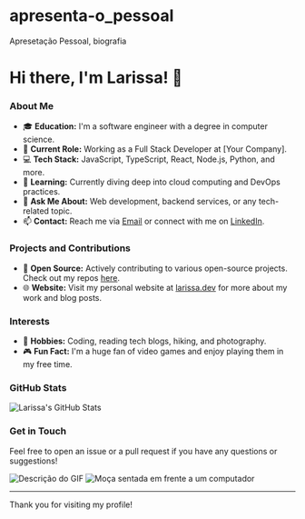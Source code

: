 # apresenta-o_pessoal
Apresetação Pessoal, biografia
# Hi there, I'm Larissa! 👋

### About Me
- 🎓 **Education:** I'm a software engineer with a degree in computer science.
- 💼 **Current Role:** Working as a Full Stack Developer at [Your Company].
- 💻 **Tech Stack:** JavaScript, TypeScript, React, Node.js, Python, and more.
- 🌱 **Learning:** Currently diving deep into cloud computing and DevOps practices.
- 💬 **Ask Me About:** Web development, backend services, or any tech-related topic.
- 📫 **Contact:** Reach me via [Email](mailto:your-email@example.com) or connect with me on [LinkedIn](https://www.linkedin.com/in/larissa92).

### Projects and Contributions
- 🔭 **Open Source:** Actively contributing to various open-source projects. Check out my repos [here](https://github.com/larissa92?tab=repositories).
- 🌐 **Website:** Visit my personal website at [larissa.dev](https://larissa.dev) for more about my work and blog posts.

### Interests
- 🚀 **Hobbies:** Coding, reading tech blogs, hiking, and photography.
- 🎮 **Fun Fact:** I'm a huge fan of video games and enjoy playing them in my free time.

### GitHub Stats
![Larissa's GitHub Stats](https://github-readme-stats.vercel.app/api?username=larissa92&show_icons=true&theme=radical)

### Get in Touch
Feel free to open an issue or a pull request if you have any questions or suggestions!

![Descrição do GIF](https://media.giphy.com/media/JC9ZLmwdFvYwYvndsa/giphy.gif?cid=ecf05e47mplosb0nl351uf7sla3w44efe86khrcsi5zna1le&ep=v1_gifs_search&rid=giphy.gif&ct=g)
![Moça sentada em frente a um computador](https://tenor.com/tvMsv0AeoIn.gif)

---

Thank you for visiting my profile!
